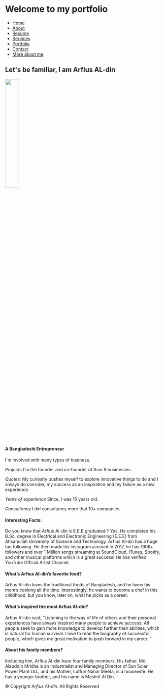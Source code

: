 # Welcome to my portfolio
*   [Home](https://arfiusaldinofficial.github.io/portfolio/index.html)
*   [About](https://arfiusaldinofficial.github.io/portfolio/service.html)
*   [Resume](https://arfiusaldinofficial.github.io/portfolio/resume.html)
*   [Services](https://sankarbala.github.io/portfolio/#services)
*   [Portfolio](https://instagram.com/arfiusaldin)
*   [Contact](https://arfiusaldinofficial.github.io/portfolio/contact.html)
*   [More about me](https://arfiusaldinofficial.github.io/portfolio/)






## Let's be familiar, I am Arfius AL-din

<img src="https://user-images.githubusercontent.com/101731020/159130098-054e9d1f-4579-4487-9eae-361ffbb41833.jpg" width=30% height=30%>


#### A Bangladeshi Entrepreneur 

I'm involved with many types of business.

*Projects* I'm the founder and co-founder of than 8 businesses.

*Quotes:* My curiosity pushes myself to explore innovative things to do and I always do consider, my success as an inspiration and my failure as a new experience.

*Years of experience* Since, I was 15 years old.

*Consultancy* I did consultancy more that 10+ companies. 





#### Interesting Facts:


Do you know that Arfius Al-din is E.E.E graduated ?
Yes, He completed his B.Sc. degree in Electrical and Electronic Engineering (E.E.E) from Ahsanullah University of Science and Technology.
Arfius Al-din has a huge fan following. He then made his Instagram account in 2017, he has 190K+ followers and over 1 Million songs streaming at SoundCloud, iTunes, Spotify, and other musical platforms which is a great success! He has verified YouTube Official Artist Channel.

#### What’s Arfius Al-din’s favorite food?


Arfius Al-din loves the traditional foods of Bangladesh, and he loves his mom’s cooking all the time. Interestingly, he wants to become a chef in this childhood, but you know, later on, what he picks as a career.

#### What’s  inspired the most Arfius Al-din? 

Arfius Al-din said, “Listening to the way of life of others and their personal experiences have always inspired many people to achieve success. All people seek to gain more knowledge to develop further their abilities, which is natural for human survival. I love to read the biography of successful people, which gives me great motivation to push forward in my career. “

#### About his family members?
Including him, Arfius Al-din have four family members. His father, Md. Alauddin Mridha is an Industrialist and Managing Director of Sun Solar Power Plant Ltd., and his Mother, Lutfun Nahar Meeta, is a housewife. He has a younger brother, and his name is Mashrif Al Din.


© Copyright *Arfius Al-din*. All Rights Reserved
